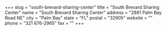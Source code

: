 +++
slug = "south-brevard-sharing-center"
title = "South Brevard Sharing Center"
name = "South Brevard Sharing Center"
address = "2881 Palm Bay Road NE"
city = "Palm Bay"
state = "FL"
postal = "32905"
website = ""
phone = "321 676-2965"
fax = ""
+++
